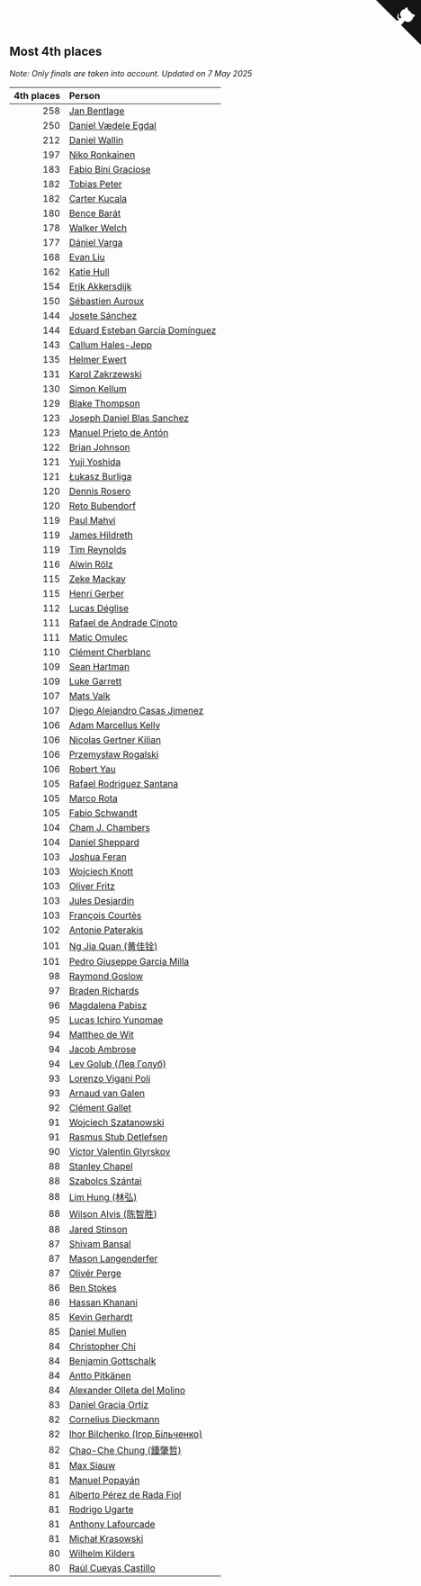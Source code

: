 ## Most 4th places

*Note: Only finals are taken into account.*
*Updated on  7 May 2025*

| 4th places | Person |
| ---: | :--- |
| 258 | [Jan Bentlage](https://www.worldcubeassociation.org/persons/2010BENT01) |
| 250 | [Daniel Vædele Egdal](https://www.worldcubeassociation.org/persons/2013EGDA01) |
| 212 | [Daniel Wallin](https://www.worldcubeassociation.org/persons/2013WALL03) |
| 197 | [Niko Ronkainen](https://www.worldcubeassociation.org/persons/2010RONK01) |
| 183 | [Fabio Bini Graciose](https://www.worldcubeassociation.org/persons/2010GRAC02) |
| 182 | [Tobias Peter](https://www.worldcubeassociation.org/persons/2014PETE03) |
| 182 | [Carter Kucala](https://www.worldcubeassociation.org/persons/2015KUCA01) |
| 180 | [Bence Barát](https://www.worldcubeassociation.org/persons/2008BARA01) |
| 178 | [Walker Welch](https://www.worldcubeassociation.org/persons/2011WELC01) |
| 177 | [Dániel Varga](https://www.worldcubeassociation.org/persons/2008VARG01) |
| 168 | [Evan Liu](https://www.worldcubeassociation.org/persons/2009LIUE01) |
| 162 | [Katie Hull](https://www.worldcubeassociation.org/persons/2010HULL01) |
| 154 | [Erik Akkersdijk](https://www.worldcubeassociation.org/persons/2005AKKE01) |
| 150 | [Sébastien Auroux](https://www.worldcubeassociation.org/persons/2008AURO01) |
| 144 | [Josete Sánchez](https://www.worldcubeassociation.org/persons/2015SANC18) |
| 144 | [Eduard Esteban García Domínguez](https://www.worldcubeassociation.org/persons/2011EDUA01) |
| 143 | [Callum Hales-Jepp](https://www.worldcubeassociation.org/persons/2012HALE01) |
| 135 | [Helmer Ewert](https://www.worldcubeassociation.org/persons/2015EWER01) |
| 131 | [Karol Zakrzewski](https://www.worldcubeassociation.org/persons/2014ZAKR01) |
| 130 | [Simon Kellum](https://www.worldcubeassociation.org/persons/2016KELL12) |
| 129 | [Blake Thompson](https://www.worldcubeassociation.org/persons/2010THOM03) |
| 123 | [Joseph Daniel Blas Sanchez](https://www.worldcubeassociation.org/persons/2016SANC08) |
| 123 | [Manuel Prieto de Antón](https://www.worldcubeassociation.org/persons/2015ANTO04) |
| 122 | [Brian Johnson](https://www.worldcubeassociation.org/persons/2013JOHN10) |
| 121 | [Yuji Yoshida](https://www.worldcubeassociation.org/persons/2015YOSH01) |
| 121 | [Łukasz Burliga](https://www.worldcubeassociation.org/persons/2013BURL01) |
| 120 | [Dennis Rosero](https://www.worldcubeassociation.org/persons/2010ROSE03) |
| 120 | [Reto Bubendorf](https://www.worldcubeassociation.org/persons/2012BUBE01) |
| 119 | [Paul Mahvi](https://www.worldcubeassociation.org/persons/2012MAHV01) |
| 119 | [James Hildreth](https://www.worldcubeassociation.org/persons/2009HILD01) |
| 119 | [Tim Reynolds](https://www.worldcubeassociation.org/persons/2005REYN01) |
| 116 | [Alwin Rölz](https://www.worldcubeassociation.org/persons/2016ROLZ01) |
| 115 | [Zeke Mackay](https://www.worldcubeassociation.org/persons/2015MACK06) |
| 115 | [Henri Gerber](https://www.worldcubeassociation.org/persons/2014GERB01) |
| 112 | [Lucas Déglise](https://www.worldcubeassociation.org/persons/2015DEGL01) |
| 111 | [Rafael de Andrade Cinoto](https://www.worldcubeassociation.org/persons/2007CINO01) |
| 111 | [Matic Omulec](https://www.worldcubeassociation.org/persons/2010OMUL02) |
| 110 | [Clément Cherblanc](https://www.worldcubeassociation.org/persons/2014CHER05) |
| 109 | [Sean Hartman](https://www.worldcubeassociation.org/persons/2016HART02) |
| 109 | [Luke Garrett](https://www.worldcubeassociation.org/persons/2017GARR05) |
| 107 | [Mats Valk](https://www.worldcubeassociation.org/persons/2007VALK01) |
| 107 | [Diego Alejandro Casas Jimenez](https://www.worldcubeassociation.org/persons/2014JIME05) |
| 106 | [Adam Marcellus Kelly](https://www.worldcubeassociation.org/persons/2016KELL10) |
| 106 | [Nicolas Gertner Kilian](https://www.worldcubeassociation.org/persons/2013GERT01) |
| 106 | [Przemysław Rogalski](https://www.worldcubeassociation.org/persons/2013ROGA02) |
| 106 | [Robert Yau](https://www.worldcubeassociation.org/persons/2009YAUR01) |
| 105 | [Rafael Rodriguez Santana](https://www.worldcubeassociation.org/persons/2012SANT12) |
| 105 | [Marco Rota](https://www.worldcubeassociation.org/persons/2009ROTA01) |
| 105 | [Fabio Schwandt](https://www.worldcubeassociation.org/persons/2014SCHW02) |
| 104 | [Cham J. Chambers](https://www.worldcubeassociation.org/persons/2017CHAM09) |
| 104 | [Daniel Sheppard](https://www.worldcubeassociation.org/persons/2009SHEP01) |
| 103 | [Joshua Feran](https://www.worldcubeassociation.org/persons/2011FERA01) |
| 103 | [Wojciech Knott](https://www.worldcubeassociation.org/persons/2011KNOT01) |
| 103 | [Oliver Fritz](https://www.worldcubeassociation.org/persons/2014FRIT02) |
| 103 | [Jules Desjardin](https://www.worldcubeassociation.org/persons/2010DESJ01) |
| 103 | [François Courtès](https://www.worldcubeassociation.org/persons/2008COUR01) |
| 102 | [Antonie Paterakis](https://www.worldcubeassociation.org/persons/2012PATE01) |
| 101 | [Ng Jia Quan (黄佳铨)](https://www.worldcubeassociation.org/persons/2015QUAN03) |
| 101 | [Pedro Giuseppe Garcia Milla](https://www.worldcubeassociation.org/persons/2016MILL07) |
| 98 | [Raymond Goslow](https://www.worldcubeassociation.org/persons/2014GOSL01) |
| 97 | [Braden Richards](https://www.worldcubeassociation.org/persons/2017RICH02) |
| 96 | [Magdalena Pabisz](https://www.worldcubeassociation.org/persons/2017PABI01) |
| 95 | [Lucas Ichiro Yunomae](https://www.worldcubeassociation.org/persons/2014YUNO01) |
| 94 | [Mattheo de Wit](https://www.worldcubeassociation.org/persons/2015WITM01) |
| 94 | [Jacob Ambrose](https://www.worldcubeassociation.org/persons/2010AMBR01) |
| 94 | [Lev Golub (Лев Голуб)](https://www.worldcubeassociation.org/persons/2014HOLU01) |
| 93 | [Lorenzo Vigani Poli](https://www.worldcubeassociation.org/persons/2007POLI01) |
| 93 | [Arnaud van Galen](https://www.worldcubeassociation.org/persons/2006GALE01) |
| 92 | [Clément Gallet](https://www.worldcubeassociation.org/persons/2004GALL02) |
| 91 | [Wojciech Szatanowski](https://www.worldcubeassociation.org/persons/2011SZAT01) |
| 91 | [Rasmus Stub Detlefsen](https://www.worldcubeassociation.org/persons/2014DETL01) |
| 90 | [Victor Valentin Glyrskov](https://www.worldcubeassociation.org/persons/2014GLYR01) |
| 88 | [Stanley Chapel](https://www.worldcubeassociation.org/persons/2016CHAP04) |
| 88 | [Szabolcs Szántai](https://www.worldcubeassociation.org/persons/2016SZAN01) |
| 88 | [Lim Hung (林弘)](https://www.worldcubeassociation.org/persons/2016HUNG08) |
| 88 | [Wilson Alvis (陈智胜)](https://www.worldcubeassociation.org/persons/2011ALVI01) |
| 88 | [Jared Stinson](https://www.worldcubeassociation.org/persons/2014STIN01) |
| 87 | [Shivam Bansal](https://www.worldcubeassociation.org/persons/2011BANS02) |
| 87 | [Mason Langenderfer](https://www.worldcubeassociation.org/persons/2013LANG03) |
| 87 | [Olivér Perge](https://www.worldcubeassociation.org/persons/2007PERG01) |
| 86 | [Ben Stokes](https://www.worldcubeassociation.org/persons/2018STOK01) |
| 86 | [Hassan Khanani](https://www.worldcubeassociation.org/persons/2018KHAN26) |
| 85 | [Kevin Gerhardt](https://www.worldcubeassociation.org/persons/2013GERH01) |
| 85 | [Daniel Mullen](https://www.worldcubeassociation.org/persons/2016MULL04) |
| 84 | [Christopher Chi](https://www.worldcubeassociation.org/persons/2014CHIC01) |
| 84 | [Benjamin Gottschalk](https://www.worldcubeassociation.org/persons/2016GOTT01) |
| 84 | [Antto Pitkänen](https://www.worldcubeassociation.org/persons/2017PITK01) |
| 84 | [Alexander Olleta del Molino](https://www.worldcubeassociation.org/persons/2008OLLE01) |
| 83 | [Daniel Gracia Ortiz](https://www.worldcubeassociation.org/persons/2009ORTI01) |
| 82 | [Cornelius Dieckmann](https://www.worldcubeassociation.org/persons/2009DIEC01) |
| 82 | [Ihor Bilchenko (Ігор Більченко)](https://www.worldcubeassociation.org/persons/2011BILC01) |
| 82 | [Chao-Che Chung (鍾肇哲)](https://www.worldcubeassociation.org/persons/2012CHON03) |
| 81 | [Max Siauw](https://www.worldcubeassociation.org/persons/2017SIAU02) |
| 81 | [Manuel Popayán](https://www.worldcubeassociation.org/persons/2017POPA01) |
| 81 | [Alberto Pérez de Rada Fiol](https://www.worldcubeassociation.org/persons/2011FIOL01) |
| 81 | [Rodrigo Ugarte](https://www.worldcubeassociation.org/persons/2015UGAR01) |
| 81 | [Anthony Lafourcade](https://www.worldcubeassociation.org/persons/2014LAFO01) |
| 81 | [Michał Krasowski](https://www.worldcubeassociation.org/persons/2013KRAS02) |
| 80 | [Wilhelm Kilders](https://www.worldcubeassociation.org/persons/2010KILD02) |
| 80 | [Raúl Cuevas Castillo](https://www.worldcubeassociation.org/persons/2018CAST11) |


<a href="https://github.com/jonatanklosko/wca_statistics" class="github-corner" aria-label="View source on Github"><svg width="80" height="80" viewBox="0 0 250 250" style="fill:#151513; color:#fff; position: absolute; top: 0; border: 0; right: 0;" aria-hidden="true"><path d="M0,0 L115,115 L130,115 L142,142 L250,250 L250,0 Z"></path><path d="M128.3,109.0 C113.8,99.7 119.0,89.6 119.0,89.6 C122.0,82.7 120.5,78.6 120.5,78.6 C119.2,72.0 123.4,76.3 123.4,76.3 C127.3,80.9 125.5,87.3 125.5,87.3 C122.9,97.6 130.6,101.9 134.4,103.2" fill="currentColor" style="transform-origin: 130px 106px;" class="octo-arm"></path><path d="M115.0,115.0 C114.9,115.1 118.7,116.5 119.8,115.4 L133.7,101.6 C136.9,99.2 139.9,98.4 142.2,98.6 C133.8,88.0 127.5,74.4 143.8,58.0 C148.5,53.4 154.0,51.2 159.7,51.0 C160.3,49.4 163.2,43.6 171.4,40.1 C171.4,40.1 176.1,42.5 178.8,56.2 C183.1,58.6 187.2,61.8 190.9,65.4 C194.5,69.0 197.7,73.2 200.1,77.6 C213.8,80.2 216.3,84.9 216.3,84.9 C212.7,93.1 206.9,96.0 205.4,96.6 C205.1,102.4 203.0,107.8 198.3,112.5 C181.9,128.9 168.3,122.5 157.7,114.1 C157.9,116.9 156.7,120.9 152.7,124.9 L141.0,136.5 C139.8,137.7 141.6,141.9 141.8,141.8 Z" fill="currentColor" class="octo-body"></path></svg></a><style>.github-corner:hover .octo-arm{animation:octocat-wave 560ms ease-in-out}@keyframes octocat-wave{0%,100%{transform:rotate(0)}20%,60%{transform:rotate(-25deg)}40%,80%{transform:rotate(10deg)}}@media (max-width:500px){.github-corner:hover .octo-arm{animation:none}.github-corner .octo-arm{animation:octocat-wave 560ms ease-in-out}}</style>
